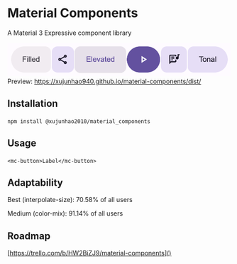 # Material Components
A Material 3 Expressive component library

![](https://github.com/xujunhao940/material-components/blob/master/img/buttonGroups.png?raw=true "Button Groups")
Preview: https://xujunhao940.github.io/material-components/dist/



## Installation
`npm install @xujunhao2010/material_components`

## Usage
`
<mc-button>Label</mc-button>
`

## Adaptability

Best (interpolate-size): 70.58% of all users

Medium (color-mix): 91.14% of all users

## Roadmap
[https://trello.com/b/HW2BiZJ9/material-components]()
